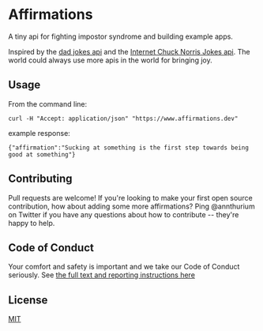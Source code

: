 # Affirmations

A tiny api for fighting impostor syndrome and building example apps.

Inspired by the [dad jokes api](https://icanhazdadjoke.com) and the [Internet Chuck Norris Jokes api](http://www.icndb.com/api/). The world could always use more apis in the world for bringing joy.

## Usage

From the command line:
```
curl -H "Accept: application/json" "https://www.affirmations.dev"
```
example response:
```
{"affirmation":"Sucking at something is the first step towards being good at something"}
```


## Contributing

Pull requests are welcome! If you're looking to make your first open source contribution, how about adding some more affirmations? Ping @annthurium on Twitter if you have any questions about how to contribute -- they're happy to help.

## Code of Conduct
Your comfort and safety is important and we take our Code of Conduct seriously. See [the full text and reporting instructions here](https://github.com/annthurium/affirmations/blob/master/CODE_OF_CONDUCT.md)

## License
[MIT](https://choosealicense.com/licenses/mit/)
